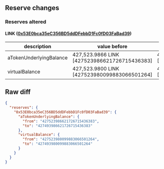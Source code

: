 ## Reserve changes

### Reserves altered

#### LINK ([0x53E0bca35eC356BD5ddDFebbD1Fc0fD03FaBad39](https://polygonscan.com/address/0x53E0bca35eC356BD5ddDFebbD1Fc0fD03FaBad39))

| description | value before | value after |
| --- | --- | --- |
| aTokenUnderlyingBalance | 427,523.9866 LINK [427523986621726715436383] | 427,493.9866 LINK [427493986621726715436383] |
| virtualBalance | 427,523.9800 LINK [427523980099883066501264] | 427,493.9800 LINK [427493980099883066501264] |


## Raw diff

```json
{
  "reserves": {
    "0x53E0bca35eC356BD5ddDFebbD1Fc0fD03FaBad39": {
      "aTokenUnderlyingBalance": {
        "from": "427523986621726715436383",
        "to": "427493986621726715436383"
      },
      "virtualBalance": {
        "from": "427523980099883066501264",
        "to": "427493980099883066501264"
      }
    }
  }
}
```